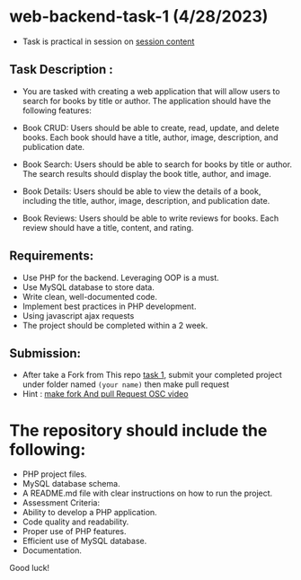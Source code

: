 # web-backend-task-1 (4/28/2023)
 - Task is practical in session on [session content](https://github.com/Open-Source-Community/web-backend-sessions)
## Task Description :

- You are tasked with creating a web application that will allow users to search for books by title or author. The application should have the following features:

- Book CRUD: Users should be able to create, read, update, and delete books. Each book should have a title, author, image, description, and publication date.
- Book Search: Users should be able to search for books by title or author. The search results should display the book title, author, and image.
- Book Details: Users should be able to view the details of a book, including the title, author, image, description, and publication date.
- Book Reviews: Users should be able to write reviews for books. Each review should have a title, content, and rating.

## Requirements:
- Use PHP for the backend. Leveraging OOP is a must.
- Use MySQL database to store data.
- Write clean, well-documented code.
- Implement best practices in PHP development.
- Using javascript ajax requests 
- The project should be completed within a 2 week.

## Submission:
- After take a Fork from This repo [task 1](https://github.com/Open-Source-Community/web-backend-task-1), submit your completed project under folder named `(your name)` then make pull request
- Hint : [make fork And pull Request OSC video](https://www.youtube.com/watch?v=g8jAYDdb-mI&list=PLanhLNyaKYBn7H4ekD2aOAimlSiNJaeh8&index=6)

# The repository should include the following:
- PHP project files.
- MySQL database schema.
- A README.md file with clear instructions on how to run the project.
- Assessment Criteria:
- Ability to develop a PHP application.
- Code quality and readability.
- Proper use of PHP features.
- Efficient use of MySQL database.
- Documentation.

Good luck!

